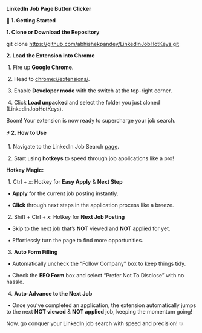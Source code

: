 **LinkedIn Job Page Button Clicker**



**🚀 1. Getting Started**



**1. Clone or Download the Repository**



git clone https://github.com/abhishekpandey/LinkedinJobHotKeys.git



**2. Load the Extension into Chrome**



​	1.	Fire up **Google Chrome**.

​	2.	Head to [chrome://extensions/](chrome://extensions/).

​	3.	Enable **Developer mode** with the switch at the top-right corner.

​	4.	Click **Load unpacked** and select the folder you just cloned (LinkedinJobHotKeys).



Boom! Your extension is now ready to supercharge your job search.



**⚡ 2. How to Use**



​	1.	Navigate to the LinkedIn Job Search [page](https://www.linkedin.com/jobs/search).

​	2.	Start using **hotkeys** to speed through job applications like a pro!



**Hotkey Magic:**



​	1.	Ctrl + x: Hotkey for **Easy Apply** & **Next Step**

​	•	**Apply** for the current job posting instantly.

​	•	**Click** through next steps in the application process like a breeze.

​	2.	Shift + Ctrl + x: Hotkey for **Next Job Posting**

​	•	Skip to the next job that’s **NOT** viewed and **NOT** applied for yet.

​	•	Effortlessly turn the page to find more opportunities.

​	3.	**Auto Form Filling**

​	•	Automatically uncheck the “Follow Company” box to keep things tidy.

​	•	Check the **EEO Form** box and select “Prefer Not To Disclose” with no hassle.

​	4.	**Auto-Advance to the Next Job**

​	•	Once you’ve completed an application, the extension automatically jumps to the next **NOT viewed** & **NOT applied** job, keeping the momentum going!



Now, go conquer your LinkedIn job search with speed and precision! 💥